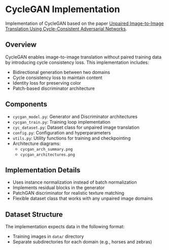 # CycleGAN Implementation

Implementation of CycleGAN based on the paper [Unpaired Image-to-Image Translation Using Cycle-Consistent Adversarial Networks](https://arxiv.org/abs/1703.10593).

## Overview

CycleGAN enables image-to-image translation without paired training data by introducing cycle consistency loss. This implementation includes:
- Bidirectional generation between two domains
- Cycle consistency loss to maintain content
- Identity loss for preserving color
- Patch-based discriminator architecture

## Components

- `cycgan_model.py`: Generator and Discriminator architectures
- `cycgan_train.py`: Training loop implementation
- `cyc_dataset.py`: Dataset class for unpaired image translation
- `config.py`: Configuration and hyperparameters
- `utils.py`: Utility functions for training and checkpointing
- Architecture diagrams:
  - `cycgan_arch_summary.png`
  - `cycgan_architectures.png`

## Implementation Details

- Uses instance normalization instead of batch normalization
- Implements residual blocks in the generator
- PatchGAN discriminator for realistic texture matching
- Flexible dataset class that works with any unpaired image domains


## Dataset Structure

The implementation expects data in the following format:
- Training images in `data/` directory
- Separate subdirectories for each domain (e.g., horses and zebras)